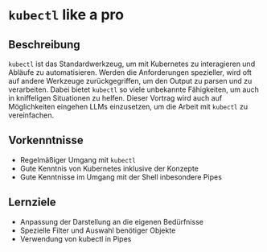 # `kubectl` like a pro

## Beschreibung

`kubectl` ist das Standardwerkzeug, um mit Kubernetes zu interagieren und Abläufe zu automatisieren. Werden die Anforderungen spezieller, wird oft auf andere Werkzeuge zurückgegriffen, um den Output zu parsen und zu verarbeiten. Dabei bietet `kubectl` so viele unbekannte Fähigkeiten, um auch in kniffeligen Situationen zu helfen. Dieser Vortrag wird auch auf Möglichkeiten eingehen LLMs einzusetzen, um die Arbeit mit `kubectl` zu vereinfachen.

## Vorkenntnisse

- Regelmäßiger Umgang mit `kubectl`
- Gute Kenntnis von Kubernetes inklusive der Konzepte
- Gute Kenntnisse im Umgang mit der Shell inbesondere Pipes

## Lernziele

- Anpassung der Darstellung an die eigenen Bedürfnisse
- Spezielle Filter und Auswahl benötiger Objekte
- Verwendung von kubectl in Pipes
